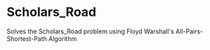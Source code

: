 # Scholars_Road
Solves the Scholars_Road problem using Floyd Warshall's All-Pairs-Shortest-Path Algorithm
